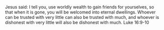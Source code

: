 Jesus said:
I tell you, use worldly wealth to gain friends for yourselves, so that when it is gone, you will be welcomed into eternal dwellings. Whoever can be trusted with very little can also be trusted with much, and whoever is dishonest with very little will also be dishonest with much.
Luke 16:9-10
